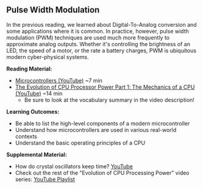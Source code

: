 <link rel="stylesheet" type="text/css" href="../../assets/css/styles.css">

## Pulse Width Modulation

In the previous reading, we learned about Digital-To-Analog conversion and some applications where it is common. In practice, however, pulse width modulation (PWM) techniques are used much more frequently to approximate analog outputs. Whether it's controlling the brightness of an LED, the speed of a motor, or the rate a battery charges, PWM is ubiquitous modern cyber-physical systems.

**Reading Material:**
- [Microcontrollers (YouTube)](https://www.youtube.com/watch?v=jKT4H0bstH8) ~7 min
- [The Evolution of CPU Processor Power Part 1: The Mechanics of a CPU (YouTube)](https://www.youtube.com/watch?v=sK-49uz3lGg) ~14 min
  - Be sure to look at the vocabulary summary in the video description!

**Learning Outcomes:**
- Be able to list the high-level components of a modern microcontroller
- Understand how microcontrollers are used in various real-world contexts
- Understand the basic operating principles of a CPU

**Supplemental Material:**
- How do crystal oscillators keep time? [YouTube](https://www.youtube.com/watch?v=fPKdDCiJDok)
- Check out the rest of the "Evolution of CPU Processing Power" video series: [YouTube Playlist](https://www.youtube.com/playlist?list=PLC7a8fNahjQ8IkiD5f7blIYrro9oeIfJU)


